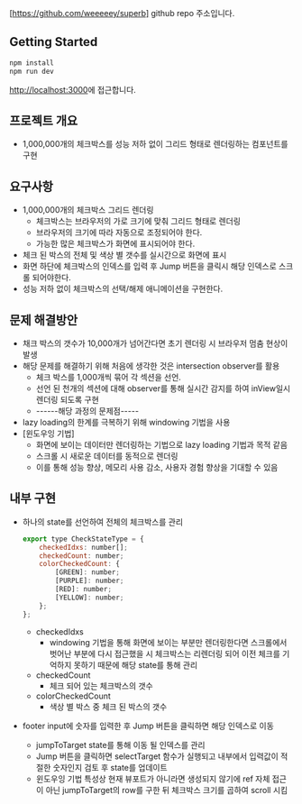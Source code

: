 [https://github.com/weeeeey/superb] github repo 주소입니다.

## Getting Started

```bash
npm install
npm run dev
```

[http://localhost:3000](http://localhost:3000)에 접근합니다.

## 프로젝트 개요

- 1,000,000개의 체크박스를 성능 저하 없이 그리드 형태로 렌더링하는 컴포넌트를 구현

## 요구사항

- 1,000,000개의 체크박스 그리드 렌더링
  - 체크박스는 브라우저의 가로 크기에 맞춰 그리드 형태로 렌더링
  - 브라우저의 크기에 따라 자동으로 조정되어야 한다.
  - 가능한 많은 체크박스가 화면에 표시되어야 한다.
- 체크 된 박스의 전체 및 색상 별 갯수를 실시간으로 화면에 표시
- 화면 하단에 체크박스의 인덱스를 입력 후 Jump 버튼을 클릭시 해당 인덱스로 스크롤 되어야한다.
- 성능 저하 없이 체크박스의 선택/해제 애니메이션을 구현한다.

## 문제 해결방안

- 채크 박스의 갯수가 10,000개가 넘어간다면 초기 렌더링 시 브라우저 멈춤 현상이 발생
- 해당 문제를 해결하기 위해 처음에 생각한 것은 intersection observer를 활용
  - 체크 박스를 1,000개씩 묶어 각 섹션을 선언.
  - 선언 된 천개의 섹션에 대해 observer를 통해 실시간 감지를 하여 inView일시 렌더링 되도록 구현
  - ------해당 과정의 문제점-----
- lazy loading의 한계를 극복하기 위해 windowing 기법을 사용
- [윈도우잉 기법]
  - 화면에 보이는 데이터만 렌더링하는 기법으로 lazy loading 기법과 목적 같음
  - 스크롤 시 새로운 데이터를 동적으로 렌더링
  - 이를 통해 성능 향상, 메모리 사용 감소, 사용자 경험 향상을 기대할 수 있음

## 내부 구현

- 하나의 state를 선언하여 전체의 체크박스를 관리

  ```javascript
  export type CheckStateType = {
      checkedIdxs: number[];
      checkedCount: number;
      colorCheckedCount: {
          [GREEN]: number;
          [PURPLE]: number;
          [RED]: number;
          [YELLOW]: number;
      };
  };
  ```

  - checkedIdxs
    - windowing 기법을 통해 화면에 보이는 부분만 렌더링한다면 스크롤에서 벗어난 부분에 다시 접근했을 시 체크박스는 리렌더링 되어 이전 체크를 기억하지 못하기 때문에 해당 state를 통해 관리
  - checkedCount
    - 체크 되어 있는 체크박스의 갯수
  - colorCheckedCount
    - 색상 별 박스 중 체크 된 박스의 갯수

- footer input에 숫자를 입력한 후 Jump 버튼을 클릭하면 해당 인덱스로 이동

  - jumpToTarget state를 통해 이동 될 인덱스를 관리
  - Jump 버튼을 클릭하면 selectTarget 함수가 실행되고 내부에서 입력값이 적절한 숫자인지 검토 후 state를 업데이트
  - 윈도우잉 기법 특성상 현재 뷰포트가 아니라면 생성되지 않기에 ref 자체 접근이 아닌 jumpToTarget의 row를 구한 뒤 체크박스 크기를 곱하여 scroll 시킴
